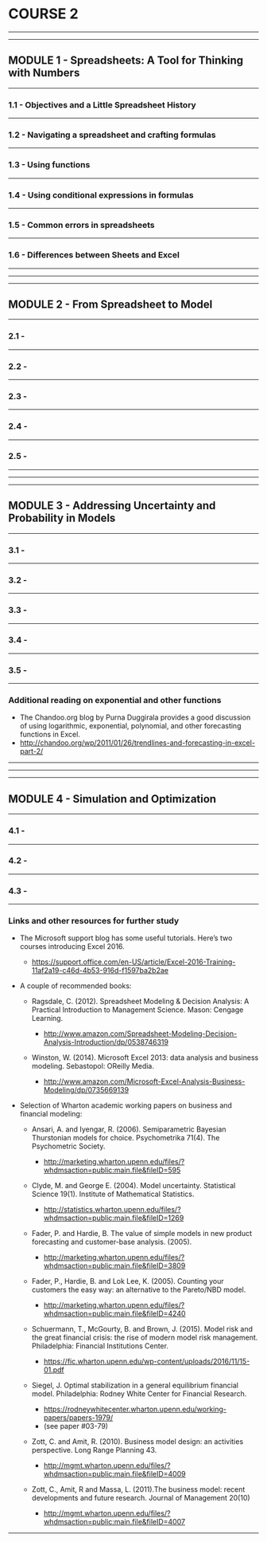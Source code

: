 # COURSE 2

------------------------------------------------------------
------------------------------------------------------------
## MODULE 1 - Spreadsheets: A Tool for Thinking with Numbers
------------------------------------------------------------
### 1.1 - Objectives and a Little Spreadsheet History

------------------------------------------------------------
### 1.2 - Navigating a spreadsheet and crafting formulas

------------------------------------------------------------
### 1.3 - Using functions

------------------------------------------------------------
### 1.4 - Using conditional expressions in formulas

------------------------------------------------------------
### 1.5 - Common errors in spreadsheets

------------------------------------------------------------
### 1.6 - Differences between Sheets and Excel

------------------------------------------------------------





------------------------------------------------------------
------------------------------------------------------------
## MODULE 2 - From Spreadsheet to Model
------------------------------------------------------------
### 2.1 - 

------------------------------------------------------------
### 2.2 - 

------------------------------------------------------------
### 2.3 - 

------------------------------------------------------------
### 2.4 - 

------------------------------------------------------------
### 2.5 - 

------------------------------------------------------------





------------------------------------------------------------
------------------------------------------------------------
## MODULE 3 - Addressing Uncertainty and Probability in Models
------------------------------------------------------------
### 3.1 - 

------------------------------------------------------------
### 3.2 - 

------------------------------------------------------------
### 3.3 - 

------------------------------------------------------------
### 3.4 - 

------------------------------------------------------------
### 3.5 - 

------------------------------------------------------------
### Additional reading on exponential and other functions
- The Chandoo.org blog by Purna Duggirala provides a good discussion of using logarithmic, exponential, polynomial, and other forecasting functions in Excel. 
- http://chandoo.org/wp/2011/01/26/trendlines-and-forecasting-in-excel-part-2/
------------------------------------------------------------





------------------------------------------------------------
------------------------------------------------------------
## MODULE 4 - Simulation and Optimization
------------------------------------------------------------
### 4.1 - 

------------------------------------------------------------
### 4.2 - 

------------------------------------------------------------
### 4.3 - 

------------------------------------------------------------
### Links and other resources for further study

- The Microsoft support blog has some useful tutorials. Here’s two courses introducing Excel 2016. 
    - https://support.office.com/en-US/article/Excel-2016-Training-11af2a19-c46d-4b53-916d-f1597ba2b2ae


- A couple of recommended books:

    - Ragsdale, C. (2012). Spreadsheet Modeling & Decision Analysis: A Practical Introduction to Management Science. Mason: Cengage Learning. 
        - http://www.amazon.com/Spreadsheet-Modeling-Decision-Analysis-Introduction/dp/0538746319

    - Winston, W. (2014). Microsoft Excel 2013: data analysis and business modeling. Sebastopol: OReilly Media. 
        - http://www.amazon.com/Microsoft-Excel-Analysis-Business-Modeling/dp/0735669139


- Selection of Wharton academic working papers on business and financial modeling:

    - Ansari, A. and Iyengar, R. (2006). Semiparametric Bayesian Thurstonian models for choice. Psychometrika 71(4). The Psychometric Society. 
        - http://marketing.wharton.upenn.edu/files/?whdmsaction=public:main.file&fileID=595

    - Clyde, M. and George E. (2004). Model uncertainty. Statistical Science 19(1). Institute of Mathematical Statistics.
        - http://statistics.wharton.upenn.edu/files/?whdmsaction=public:main.file&fileID=1269

    - Fader, P. and Hardie, B. The value of simple models in new product forecasting and customer-base analysis. (2005). 
        - http://marketing.wharton.upenn.edu/files/?whdmsaction=public:main.file&fileID=3809

    - Fader, P., Hardie, B. and Lok Lee, K. (2005). Counting your customers the easy way: an alternative to the Pareto/NBD model. 
        - http://marketing.wharton.upenn.edu/files/?whdmsaction=public:main.file&fileID=4240

    - Schuermann, T., McGourty, B. and Brown, J. (2015). Model risk and the great financial crisis: the rise of modern model risk management. Philadelphia: Financial Institutions Center. 
        - https://fic.wharton.upenn.edu/wp-content/uploads/2016/11/15-01.pdf

    - Siegel, J. Optimal stabilization in a general equilibrium financial model. Philadelphia: Rodney White Center for Financial Research. 
        - https://rodneywhitecenter.wharton.upenn.edu/working-papers/papers-1979/
        - (see paper #03-79)

    - Zott, C. and Amit, R. (2010). Business model design: an activities perspective. Long Range Planning 43. 
        - http://mgmt.wharton.upenn.edu/files/?whdmsaction=public:main.file&fileID=4009

    - Zott, C., Amit, R and Massa, L. (2011).The business model: recent developments and future research. Journal of Management 20(10) 
        - http://mgmt.wharton.upenn.edu/files/?whdmsaction=public:main.file&fileID=4007

------------------------------------------------------------
